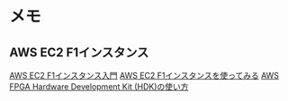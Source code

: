 # メモ

## AWS EC2 F1インスタンス

[AWS EC2 F1インスタンス入門](./aws-f1/beginning-guide.html)
[AWS EC2 F1インスタンスを使ってみる](./aws-f1/index.html)
[AWS FPGA Hardware Development Kit (HDK)の使い方](./aws-f1/hdk.html)
